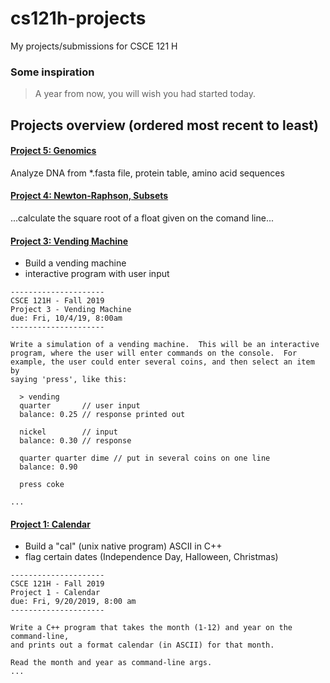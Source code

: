 # cs121h-projects
My projects/submissions for CSCE 121 H

### Some inspiration
> A year from now, you will wish you had started today.

## Projects overview (ordered most recent to least)

#### [Project 5: Genomics](http://faculty.cse.tamu.edu/ioerger/cs121h-fall19/Project5.txt)
Analyze DNA from *.fasta file, protein table, amino acid sequences

#### [Project 4: Newton-Raphson, Subsets](http://faculty.cse.tamu.edu/ioerger/cs121h-fall19/Project4.txt)
...calculate the square root of a float given on the comand line...

#### [Project 3: Vending Machine](http://faculty.cse.tamu.edu/ioerger/cs121h-fall19/Project3.txt)
- Build a vending machine
- interactive program with user input
```
---------------------
CSCE 121H - Fall 2019
Project 3 - Vending Machine
due: Fri, 10/4/19, 8:00am
---------------------

Write a simulation of a vending machine.  This will be an interactive
program, where the user will enter commands on the console.  For
example, the user could enter several coins, and then select an item by
saying 'press', like this:

  > vending
  quarter       // user input
  balance: 0.25 // response printed out

  nickel        // input
  balance: 0.30 // response

  quarter quarter dime // put in several coins on one line
  balance: 0.90 

  press coke

...
```

#### [Project 1: Calendar](http://faculty.cse.tamu.edu/ioerger/cs121h-fall19/Project1.txt)
- Build a "cal" (unix native program) ASCII in C++
- flag certain dates (Independence Day, Halloween, Christmas)
```
---------------------
CSCE 121H - Fall 2019
Project 1 - Calendar
due: Fri, 9/20/2019, 8:00 am
---------------------

Write a C++ program that takes the month (1-12) and year on the command-line,
and prints out a format calendar (in ASCII) for that month.

Read the month and year as command-line args.
...
```